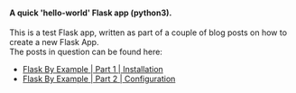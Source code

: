 #### A quick 'hello-world' Flask app (python3).

This is a test Flask app, written as part of a couple of blog posts on how to create a new Flask App.  
The posts in question can be found here:  

- [Flask By Example | Part 1 | Installation](https://muchbits.com/by-example-flask-installation-1.html)
- [Flask By Example | Part 2 | Configuration](https://muchbits.com/by-example-flask-installation-2.html)

